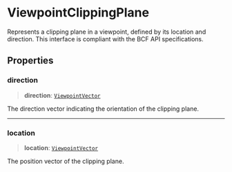 # ViewpointClippingPlane

Represents a clipping plane in a viewpoint, defined by its location and direction. This interface is compliant with the BCF API specifications.

## Properties

### direction

> **direction**: [`ViewpointVector`](ViewpointVector.md)

The direction vector indicating the orientation of the clipping plane.

***

### location

> **location**: [`ViewpointVector`](ViewpointVector.md)

The position vector of the clipping plane.
